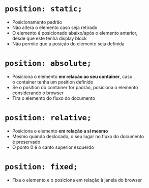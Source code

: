 # `position: static;`
- Posicionamento padrão
- Não altera o elemento caso seja retirado 
- O elemento é posicionado abaixo/após o elemento anterior,  
desde que este tenha display block 
- Não permite que a posição do elemento seja definida 

# `position: absolute;`
- Posiciona o elemento **em relação ao seu container**, caso  
o container tenha um position definido 
- Se o position do container for padrão, posiciona o elemento  
considerando o browser 
- Tira o elemento do fluxo do documento 

# `position: relative;` 
- Posiciona o elemento **em relação a si mesmo** 
- Mesmo quando deslocado, o seu lugar no fluxo do documento  
é preservado 
- O ponto 0 é o canto superior esquerdo 

# `position: fixed;`
- Fixa o elemento e o posiciona em relação à janela do browser 

